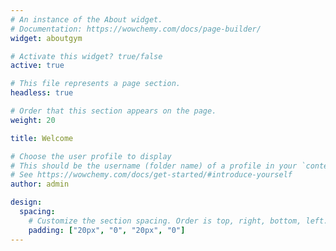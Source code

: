```yaml
---
# An instance of the About widget.
# Documentation: https://wowchemy.com/docs/page-builder/
widget: aboutgym

# Activate this widget? true/false
active: true

# This file represents a page section.
headless: true

# Order that this section appears on the page.
weight: 20

title: Welcome

# Choose the user profile to display
# This should be the username (folder name) of a profile in your `content/authors/` folder.
# See https://wowchemy.com/docs/get-started/#introduce-yourself
author: admin

design:
  spacing:
    # Customize the section spacing. Order is top, right, bottom, left.
    padding: ["20px", "0", "20px", "0"]
---
```

